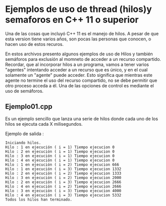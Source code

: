 # Ejemplos de uso de thread (hilos)y semaforos en C++ 11 o superior

Una de las cosas que incluyó C++ 11 es el manejo de hilos. A pesar de que esta version tiene varios años, son pocas las personas que conocen, o hacen uso de estos recuros.

En estos archivos presento algunos ejemplos de uso de Hilos y también semáforos para exclusión al momneto de acceder a un recurso compartido. Recordar, que al incorporar hilos a un programa, vamos a tener varios "agentes" intentando acceder a un recurso que es único, y en el cual solamente un "agente" puede acceder. Esto significa que mientras este agente no termine el uso del recurso compartido, no se debe permitir que otro proceso acceda a él. Una de las opciones de control es mediante el uso de semáforos.


## Ejemplo01.cpp

Es un ejemplo sencillo que lanza una serie de hilos donde cada uno de los hilos se ejecuta cada X milisegundos.

Ejemplo de salida : 

```
Iniciando hilos. 
Hilo : 1 en ejecución ( i = 1) Tiempo ejecucion 0
Hilo : 2 en ejecución ( i = 1) Tiempo ejecucion 0
Hilo : 3 en ejecución ( i = 1) Tiempo ejecucion 0
Hilo : 4 en ejecución ( i = 1) Tiempo ejecucion 0
Hilo : 1 en ejecución ( i = 2) Tiempo ejecucion 666
Hilo : 1 en ejecución ( i = 3) Tiempo ejecucion 1332
Hilo : 2 en ejecución ( i = 2) Tiempo ejecucion 1333
Hilo : 3 en ejecución ( i = 2) Tiempo ejecucion 2000
Hilo : 2 en ejecución ( i = 3) Tiempo ejecucion 2666
Hilo : 4 en ejecución ( i = 2) Tiempo ejecucion 2666
Hilo : 3 en ejecución ( i = 3) Tiempo ejecucion 4000
Hilo : 4 en ejecución ( i = 3) Tiempo ejecucion 5332
Todos los hilos han terminado.
```
